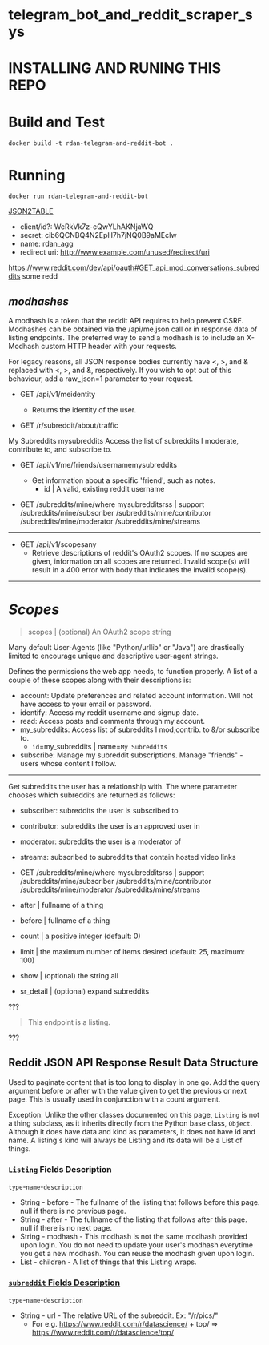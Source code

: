 # telegram_bot_and_reddit_scraper_sys

# INSTALLING AND RUNING THIS REPO

# Build and Test
`docker build -t rdan-telegram-and-reddit-bot .`


# Running
`docker run rdan-telegram-and-reddit-bot`


[JSON2TABLE](http://json2table.com/#)

- client/id?: WcRkVk7z-cQwYLhAKNjaWQ
- secret: cib6QCNBQ4N2EpH7h7jNQ0B9aMEcIw
- name: rdan_agg
- redirect uri: http://www.example.com/unused/redirect/uri

https://www.reddit.com/dev/api/oauth#GET_api_mod_conversations_subreddits
some redd

## *modhashes*
A modhash is a token that the reddit API requires to
help prevent CSRF. Modhashes can be obtained via the
/api/me.json call or in response data of listing endpoints.
The preferred way to send a modhash is to include an
X-Modhash custom HTTP header with your requests.

For legacy reasons, all JSON response bodies currently
have <, >, and & replaced with &lt;, &gt;, and &amp;,
respectively. If you wish to opt out of this behaviour,
add a raw_json=1 parameter to your request.

- GET /api/v1/meidentity
  - Returns the identity of the user.

- GET /r/subreddit/about/traffic


My Subreddits mysubreddits
Access the list of subreddits I moderate, contribute to, and subscribe to.

- GET /api/v1/me/friends/usernamemysubreddits
  - Get information about a specific 'friend', such as notes.
    - id  |  A valid, existing reddit username

- GET /subreddits/mine/where	mysubredditsrss  |  support
 /subreddits/mine/subscriber
 /subreddits/mine/contributor
 /subreddits/mine/moderator
 /subreddits/mine/streams
---

- GET /api/v1/scopesany
  - Retrieve descriptions of reddit's OAuth2 scopes.
  If no scopes are given, information on all scopes are returned.
  Invalid scope(s) will result in a 400 error with body that indicates the invalid scope(s).

---

# _Scopes_

> scopes  |  (optional) An OAuth2 scope string

Many default User-Agents (like "Python/urllib" or "Java") are
drastically limited to encourage unique and descriptive
user-agent strings.

Defines the permissions the web app needs, to function
properly. A list of a couple of these scopes along with
their descriptions is:
- account:  Update preferences and related account information.
Will not have access to your email or password.
- identify: Access my reddit username and signup date.
- read: Access posts and comments through my account.
- my_subreddits: Access list of subreddits I mod,contrib. to &/or subscribe to.
    - `id`=my_subreddits  |  name=`My Subreddits`
- subscribe: Manage my subreddit subscriptions. Manage "friends" - users whose content I follow.


---




Get subreddits the user has a relationship with.
The where parameter chooses which subreddits are returned as follows:

- subscriber:  subreddits the user is subscribed to
- contributor: subreddits the user is an approved user in
- moderator:  subreddits the user is a moderator of
- streams:  subscribed to subreddits that contain hosted video links


- GET /subreddits/mine/where	mysubredditsrss  |  support /subreddits/mine/subscriber /subreddits/mine/contributor /subreddits/mine/moderator /subreddits/mine/streams


- after  |  fullname of a thing
- before  |  fullname of a thing
- count  |  a positive integer (default: 0)
- limit  |  the maximum number of items desired (default: 25, maximum: 100)
- show  |  (optional) the string all
- sr_detail  |  (optional) expand subreddits

???
> This endpoint is a listing.   

???


## Reddit JSON API Response Result Data Structure

Used to paginate content that is too long to display in one go.
Add the query argument before or after with the value given to
get the previous or next page. This is usually used in conjunction
with a count argument.

Exception: Unlike the other classes documented on this page, `Listing`
is not a thing subclass, as it inherits directly from the Python base
class, `Object`. Although it does have data and kind as parameters, it
does not have id and name. A listing's kind will always be Listing
and its data will be a List of things.

### `Listing` Fields Description

`type`-`name`-`description`

- String - before - The fullname of the listing that follows before this page. null if there is no previous page.
- String - after - The fullname of the listing that follows after this page. null if there is no next page.
- String - modhash - This modhash is not the same modhash provided upon login. You do not need to update your user's modhash everytime you get a new modhash. You can reuse the modhash given upon login.
- List<thing> - children - A list of things that this Listing wraps.


### [`subreddit` Fields Description](https://github.com/reddit-archive/reddit/wiki/JSON#subreddit)


`type`-`name`-`description`


- String - url - The relative URL of the subreddit. Ex: "/r/pics/"
	- For e.g. https://www.reddit.com/r/datascience/ + top/ => https://www.reddit.com/r/datascience/top/

